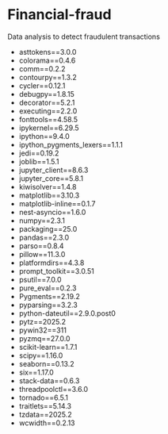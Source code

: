 # Financial-fraud
Data analysis to detect fraudulent transactions

- asttokens==3.0.0
- colorama==0.4.6
- comm==0.2.2
- contourpy==1.3.2
- cycler==0.12.1
- debugpy==1.8.15
- decorator==5.2.1
- executing==2.2.0
- fonttools==4.58.5
- ipykernel==6.29.5
- ipython==9.4.0
- ipython_pygments_lexers==1.1.1
- jedi==0.19.2
- joblib==1.5.1
- jupyter_client==8.6.3
- jupyter_core==5.8.1
- kiwisolver==1.4.8
- matplotlib==3.10.3
- matplotlib-inline==0.1.7
- nest-asyncio==1.6.0
- numpy==2.3.1
- packaging==25.0
- pandas==2.3.0
- parso==0.8.4
- pillow==11.3.0
- platformdirs==4.3.8
- prompt_toolkit==3.0.51
- psutil==7.0.0
- pure_eval==0.2.3
- Pygments==2.19.2
- pyparsing==3.2.3
- python-dateutil==2.9.0.post0
- pytz==2025.2
- pywin32==311
- pyzmq==27.0.0
- scikit-learn==1.7.1
- scipy==1.16.0
- seaborn==0.13.2
- six==1.17.0
- stack-data==0.6.3
- threadpoolctl==3.6.0
- tornado==6.5.1
- traitlets==5.14.3
- tzdata==2025.2
- wcwidth==0.2.13
